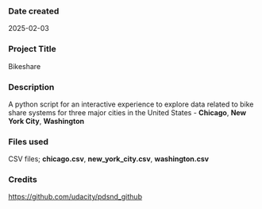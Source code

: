### Date created
2025-02-03

### Project Title
Bikeshare

### Description
A python script for an interactive experience to explore data related to bike share systems for three major cities in the United States - **Chicago**, **New York City**, **Washington**

### Files used
CSV files; **chicago.csv**, **new_york_city.csv**, **washington.csv**

### Credits
https://github.com/udacity/pdsnd_github

